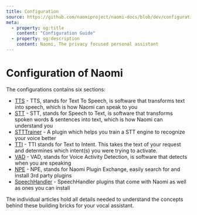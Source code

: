 ```yaml
---
title: Configuration
source: https://github.com/naomiproject/naomi-docs/blob/dev/configuration/index.md
meta:
  - property: og:title
    content: "Configuration Guide"
  - property: og:description
    content: Naomi, The privacy focused personal assistant
---
```


# Configuration of Naomi

The configurations contains six sections:

- [TTS](tts.html) - TTS, stands for Text To Speech, is software that transforms text into speech, which is how Naomi can speak to you
- [STT](stt.html) - STT, stands for Speech to Text, is software that transforms spoken words & sentences into text, which is how Naomi can understand you
- [STTTrainer](sttt.html) - A plugin which helps you train a STT engine to recognize your voice better
- [TTI](tti.html) - TTI stands for Text to Intent. This takes the text of your request and determines which intent(s) you were trying to activate.
- [VAD](vad.html) - VAD, stands for Voice Activity Detection, is software that detects when you are speaking
- [NPE](npe.html) - NPE, stands for Naomi Plugin Exchange, easily search for and install 3rd party plugins
- [SpeechHandler](/plugins/#speechhandlers) - SpeechHandler plugins that come with Naomi as well as ones you can install

The individual articles hold all details needed to understand the concepts behind these building bricks for your vocal assistant.

<DocPreviousVersions/>
<EditPageLink/>
